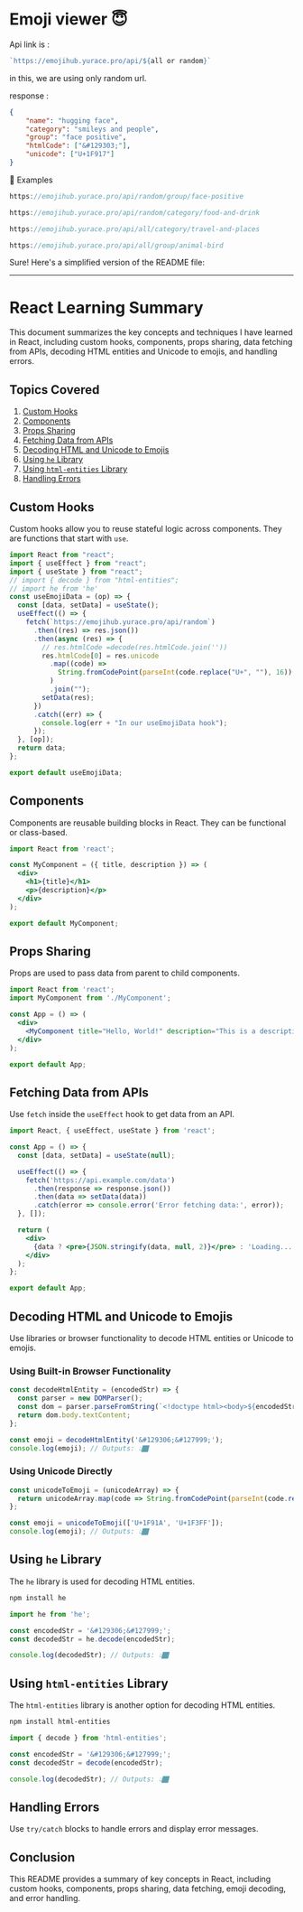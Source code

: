 #  Emoji viewer 😇

Api link is : 

```js
`https://emojihub.yurace.pro/api/${all or random}`

```
in this, we are using only random url.

response :

```json
{
    "name": "hugging face",
    "category": "smileys and people",
    "group": "face positive",
    "htmlCode": ["&#129303;"],
    "unicode": ["U+1F917"]
}

```

🎯 Examples
```js
https://emojihub.yurace.pro/api/random/group/face-positive

https://emojihub.yurace.pro/api/random/category/food-and-drink

https://emojihub.yurace.pro/api/all/category/travel-and-places

https://emojihub.yurace.pro/api/all/group/animal-bird
```

Sure! Here's a simplified version of the README file:

---

# React Learning Summary

This document summarizes the key concepts and techniques I have learned in React, including custom hooks, components, props sharing, data fetching from APIs, decoding HTML entities and Unicode to emojis, and handling errors.

## Topics Covered

1. [Custom Hooks](#custom-hooks)
2. [Components](#components)
3. [Props Sharing](#props-sharing)
4. [Fetching Data from APIs](#fetching-data-from-apis)
5. [Decoding HTML and Unicode to Emojis](#decoding-html-and-unicode-to-emojis)
6. [Using `he` Library](#using-he-library)
7. [Using `html-entities` Library](#using-html-entities-library)
8. [Handling Errors](#handling-errors)

## Custom Hooks

Custom hooks allow you to reuse stateful logic across components. They are functions that start with `use`.

```jsx
import React from "react";
import { useEffect } from "react";
import { useState } from "react";
// import { decode } from "html-entities";
// import he from 'he'
const useEmojiData = (op) => {
  const [data, setData] = useState();
  useEffect(() => {
    fetch(`https://emojihub.yurace.pro/api/random`)
      .then((res) => res.json())
      .then(async (res) => {
        // res.htmlCode =decode(res.htmlCode.join(''))
        res.htmlCode[0] = res.unicode
          .map((code) =>
            String.fromCodePoint(parseInt(code.replace("U+", ""), 16))
          )
          .join("");
        setData(res);
      })
      .catch((err) => {
        console.log(err + "In our useEmojiData hook");
      });
  }, [op]);
  return data;
};

export default useEmojiData;

```

## Components

Components are reusable building blocks in React. They can be functional or class-based.

```jsx
import React from 'react';

const MyComponent = ({ title, description }) => (
  <div>
    <h1>{title}</h1>
    <p>{description}</p>
  </div>
);

export default MyComponent;
```

## Props Sharing

Props are used to pass data from parent to child components.

```jsx
import React from 'react';
import MyComponent from './MyComponent';

const App = () => (
  <div>
    <MyComponent title="Hello, World!" description="This is a description." />
  </div>
);

export default App;
```

## Fetching Data from APIs

Use `fetch` inside the `useEffect` hook to get data from an API.

```jsx
import React, { useEffect, useState } from 'react';

const App = () => {
  const [data, setData] = useState(null);

  useEffect(() => {
    fetch('https://api.example.com/data')
      .then(response => response.json())
      .then(data => setData(data))
      .catch(error => console.error('Error fetching data:', error));
  }, []);

  return (
    <div>
      {data ? <pre>{JSON.stringify(data, null, 2)}</pre> : 'Loading...'}
    </div>
  );
};

export default App;
```

## Decoding HTML and Unicode to Emojis

Use libraries or browser functionality to decode HTML entities or Unicode to emojis.

### Using Built-in Browser Functionality

```jsx
const decodeHtmlEntity = (encodedStr) => {
  const parser = new DOMParser();
  const dom = parser.parseFromString(`<!doctype html><body>${encodedStr}`, 'text/html');
  return dom.body.textContent;
};

const emoji = decodeHtmlEntity('&#129306;&#127999;');
console.log(emoji); // Outputs: 👆🏿
```

### Using Unicode Directly

```jsx
const unicodeToEmoji = (unicodeArray) => {
  return unicodeArray.map(code => String.fromCodePoint(parseInt(code.replace('U+', ''), 16))).join('');
};

const emoji = unicodeToEmoji(['U+1F91A', 'U+1F3FF']);
console.log(emoji); // Outputs: 👆🏿
```

## Using `he` Library

The `he` library is used for decoding HTML entities.

```bash
npm install he
```

```jsx
import he from 'he';

const encodedStr = '&#129306;&#127999;';
const decodedStr = he.decode(encodedStr);

console.log(decodedStr); // Outputs: 👆🏿
```

## Using `html-entities` Library

The `html-entities` library is another option for decoding HTML entities.

```bash
npm install html-entities
```

```jsx
import { decode } from 'html-entities';

const encodedStr = '&#129306;&#127999;';
const decodedStr = decode(encodedStr);

console.log(decodedStr); // Outputs: 👆🏿
```

## Handling Errors

Use `try/catch` blocks to handle errors and display error messages.

## Conclusion

This README provides a summary of key concepts in React, including custom hooks, components, props sharing, data fetching, emoji decoding, and error handling.

